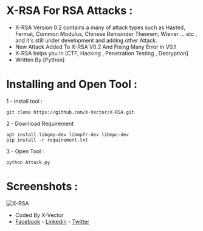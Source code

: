 # X-RSA For RSA Attacks :
- X-RSA Version 0.2 contains a many of attack types such as Hasted, Fermat, Common Modulus, Chinese Remainder Theorem, Wiener ... etc , and it's still under development and adding other Attack. 
- New Attack Added To X-RSA V0.2 And Fixing Many Error in V0.1
- X-RSA helps you in [CTF, Hacking , Penetration Testing , Decryption]
- Written By [Python]

# Installing and Open Tool :
1 - install tool : 
```
git clone https://github.com/X-Vector/X-RSA.git
```
2 - Download Requirement
```
apt install libgmp-dev libmpfr-dev libmpc-dev
pip install -r requirement.txt
```
3 - Open Tool :
```
python Attack.py
```
# Screenshots :

![X-RSA](https://e.top4top.net/p_1073esqyv1.png "X-RSA in Action")

- Coded By X-Vector
- [Facebook](https://www.facebook.com/X.Vector1) - [Linkedin](https://www.linkedin.com/in/x-vector/) - [Twitter](https://twitter.com/@XVector11)
